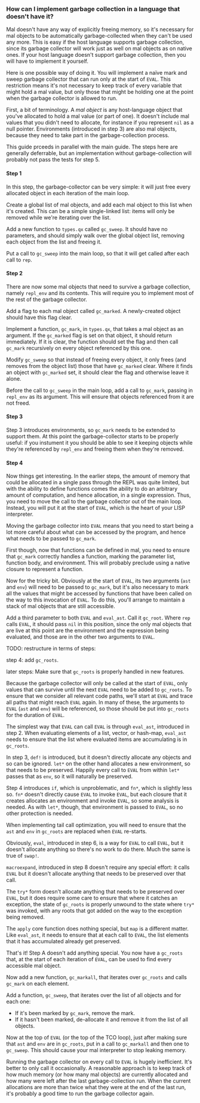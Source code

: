 ### How can I implement garbage collection in a language that doesn't have it?

Mal doesn't have any way of explicitly freeing memory, so it's
necessary for mal objects to be automatically garbage-collected when
they can't be used any more.  This is easy if the host language
supports garbage collection, since its garbage collector will work
just as well on mal objects as on native ones.  If your host language
doesn't support garbage collection, then you will have to implement it
yourself.

Here is one possible way of doing it.  You will implement a naïve mark
and sweep garbage collector that can run only at the start of `EVAL`.
This restriction means it's not necessary to keep track of every
variable that might hold a mal value, but only those that might be
holding one at the point when the garbage collector is allowed to run.

First, a bit of terminology.  A _mal object_ is any host-language
object that you've allocated to hold a mal value (or part of one).  It
doesn't include mal values that you didn't need to allocate, for
instance if you represent `nil` as a null pointer.  Environments
(introduced in step 3) are
also mal objects, because they need to take part in the
garbage-collection process.

This guide prceeds in parallel with the main guide.  The steps here
are generally deferrable, but an implementation without
garbage-collection will probably not pass the tests for step 5.

#### Step 1

In this step, the garbage-collector can be very simple: it will just
free every allocated object in each iteration of the main loop.

Create a global list of mal objects, and add each mal object
to this list when it's created.  This can be a simple single-linked
list: items will only be removed while we're iterating over the list.

Add a new function to `types.qx` called `gc_sweep`.  It should have no
parameters, and should simply walk over the global object list,
removing each object from the list and freeing it.

Put a call to `gc_sweep` into the main loop, so that it will get
called after each call to `rep`.

#### Step 2

There are now some mal objects that need to survive a garbage
collection, namely `repl_env` and its contents.  This will require you
to implement most of the rest of the garbage collector.

Add a flag to each mal object called `gc_marked`.  A newly-created
object should have this flag clear.

Implement a function, `gc_mark`, in `types.qx`, that takes a mal object
as an argument.  If the `gc_marked` flag is set on that
object, it should return immediately.  If it is clear,
the function should set the flag and then call `gc_mark` recursively
on every object referenced by this one.

Modify `gc_sweep` so that instead of freeing every object, it only
frees (and removes from the object list) those that have `gc_marked`
clear.  Where it finds an object with `gc_marked` set, it should clear
the flag and otherwise leave it alone.

Before the call to `gc_sweep` in the main loop, add a call to
`gc_mark`, passing in `repl_env` as its argument.  This will ensure
that objects referenced from it are not freed.

#### Step 3

Step 3 introduces environments, so `gc_mark` needs to be extended to
support them.  At this point the garbage-collector starts to be
properly useful: if you instument it you should be able to see it
keeping objects while they're referenced by `repl_env` and freeing
them when they're removed.

#### Step 4

Now things get interesting.  In the earlier steps, the amount of
memory that could be allocated in a single pass through the REPL was
quite limited, but with the ability to define functions comes the
ability to do an arbitrary amount of computation, and hence
allocation, in a single expression.  Thus, you need to move the call to
the garbage collector out of the main loop.  Instead, you will put it
at the start of `EVAL`, which is the heart of your LISP interpreter.

Moving the garbage collector into `EVAL` means that you need to start
being a lot more careful about what can be accessed by the program,
and hence what needs to be passed to `gc_mark`.

First though, now that functions can be defined in mal, you need to
ensure that `gc_mark` correctly handles a function, marking the
parameter list, function body, and environment.  This will probably
preclude using a native closure to represent a function.

Now for the tricky bit.  Obviously at the start of `EVAL`, its two
arguments (`ast` and `env`) will need to be passed to `gc_mark`, but
it's also necessary to mark all the values that might be accessed by
functions that have been called on the way to this invocation of
`EVAL`.  To do this, you'll arrange to maintain a stack of mal objects
that are still accessible.

Add a third parameter to both `EVAL` and `eval_ast`.  Call it
`gc_root`.  Where `rep` calls `EVAL`, it should pass `nil` in this
position, since the only mal objects that are live at this point are
the environment and the expression being evaluated, and those are in
the other two arguments to `EVAL`.

TODO: restructure in terms of steps:

step 4: add `gc_roots`.

later steps: Make sure that `gc_roots` is properly handled in new
features.

Because the garbage collector will only be called at the start of
`EVAL`, only values that can survive until the next `EVAL` need to be
added to `gc_roots`.
To ensure that we consider all relevant code paths, we'll start at
`EVAL` and trace all paths that might reach `EVAL` again.  In many of
these, the arguments to `EVAL` (`ast` and `env`) will be referenced,
so those should be put into `gc_roots` for the duration of `EVAL`.

The simplest way that `EVAL` can call `EVAL` is through `eval_ast`,
introduced in step 2.  When evaluating elements of a list, vector, or
hash-map, `eval_ast` needs to ensure that the list where evaluated
items are accumulating is in `gc_roots`.

In step 3, `def!` is introduced, but it doesn't directly allocate any
objects and so can be ignored.  `let*` on the other hand allocates a
new environment, so that needs to be preserved.  Happily every call to
`EVAL` from within `let*` passes that as `env`, so it will naturally
be preserved.

Step 4 introduces `if`, which is unproblematic, and `fn*`, which is
slightly less so.  `fn*` doesn't directly cause `EVAL` to invoke
`EVAL`, but each closure that it creates allocates an environment and
invoke `EVAL`, so some analysis is needed.  As with `let*`, though,
that environment is passed to `EVAL`, so no other protection is
needed.

When implementing tail call optimization, you will need to ensure that
the `ast` and `env` in `gc_roots` are replaced when `EVAL` re-starts.

Obviously, `eval`, introduced in step 6, is a way for `EVAL` to call
`EVAL`, but it doesn't allocate anything so there's no work to do
there.  Much the same is true of `swap!`.

`macroexpand`, introduced in step 8 doesn't require any special
effort: it calls `EVAL` but it doesn't allocate anything that needs to
be preserved over that call.

The `try*` form doesn't allocate anything that needs to be preserved
over `EVAL`, but it does require some care to ensure that where it
catches an exception, the state of `gc_roots` is properly unwound to
the state where `try*` was invoked, with any roots that got added on
the way to the exception being removed.

The `apply` core function does nothing special, but `map` is a
different matter.  Like `eval_ast`, it needs to ensure that at each
call to `EVAL`, the list elements that it has accumulated already get
preserved.

That's it!  Step A doesn't add anything special.  You now have a
`gc_roots` that, at the start of each iteration of `EVAL`, can be used
to find every accessible mal object.

Now add a new function, `gc_markall`, that iterates over `gc_roots`
and calls `gc_mark` on each element.

Add a function, `gc_sweep`, that iterates over the list of all objects
and for each one:

* If it's been marked by `gc_mark`, remove the mark.
* If it hasn't been marked, de-allocate it and remove it from the list
  of all objects.

Now at the top of `EVAL` (or the top of the TCO loop), just after
making sure that `ast` and `env` are in `gc_roots`, put in a call to
`gc_markall` and then one to `gc_sweep`.  This should cause your mal
interpreter to stop leaking memory.

Running the garbage collector on every call to `EVAL` is hugely
inefficient.  It's better to only call it occasionally.  A reasonable
approach is to keep track of how much memory (or how many mal objects) are
currently allocated and how many were left after the last
garbage-collection run.  When the current allocations are more than
twice what they were at the end of the last run, it's probably a good
time to run the garbage collector again.
